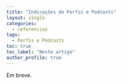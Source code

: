 ```yaml
---
title: "Indicações de Perfis e Podcasts"
layout: single
categories:
  - referencias
tags:
  - Perfis e Podcasts
toc: true
toc_label: "Neste artigo"
author_profile: true
---
```

Em breve.